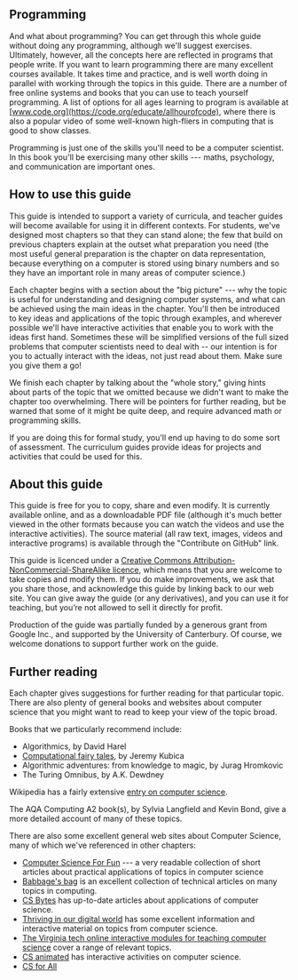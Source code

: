 ## Programming

And what about programming? You can get through this whole guide without doing any programming, although we'll suggest exercises.
Ultimately, however, all the concepts here are reflected in programs that people write.
If you want to learn programming there are many excellent courses available.
It takes time and practice, and is well worth doing in parallel with working through the topics in this guide.
There are a number of free online systems and books that you can use to teach yourself programming.
A list of options for all ages learning to program is available at [www.code.org](https://code.org/educate/allhourofcode), where there is also a popular video of some well-known high-fliers in computing that is good to show classes.

Programming is just one of the skills you'll need to be a computer scientist.
In this book you'll be exercising many other skills --- maths, psychology, and communication are important ones.

## How to use this guide

This guide is intended to support a variety of curricula, and teacher guides will become available for using it in different contexts.
For students, we've designed most chapters so that they can stand alone; the few that build on previous chapters explain at the outset what preparation you need (the most useful general preparation is the chapter on data representation, because everything on a computer is stored using binary numbers and so they have an important role in many areas of computer science.)

Each chapter begins with a section about the "big picture" --- why the topic is useful for understanding and designing computer systems, and what can be achieved using the main ideas in the chapter.
You'll then be introduced to key ideas and applications of the topic through examples, and wherever possible we'll have interactive activities that enable you to work with the ideas first hand.
Sometimes these will be simplified versions of the full sized problems that computer scientists need to deal with -- our intention is for you to actually interact with the ideas, not just read about them. Make sure you give them a go!

We finish each chapter by talking about the "whole story," giving hints about parts of the topic that we omitted because we didn't want to make the chapter too overwhelming.
There will be pointers for further reading, but be warned that some of it might be quite deep, and require advanced math or programming skills.

If you are doing this for formal study, you'll end up having to do some sort of assessment.
The curriculum guides provide ideas for projects and activities that could be used for this.

## About this guide

This guide is free for you to copy, share and even modify.
It is currently available online, and as a downloadable PDF file (although it's much better viewed in the other formats because you can watch the videos and use the interactive activities).
The source material (all raw text, images, videos and interactive programs) is available through the "Contribute on GitHub" link.

This guide is licenced under a [Creative Commons Attribution-NonCommercial-ShareAlike licence](http://creativecommons.org/licenses/by-nc-sa/4.0/), which means that you are welcome to take copies and modify them.
If you do make improvements, we ask that you share those, and acknowledge this guide by linking back to our web site. You can give away the guide (or any derivatives), and you can use it for teaching, but you’re not allowed to sell it directly for profit.

Production of the guide was partially funded by a generous grant from Google Inc., and supported by the University of Canterbury.
Of course, we welcome donations to support further work on the guide.

## Further reading

Each chapter gives suggestions for further reading for that particular topic. There are also plenty of general books and websites about computer science that you might want to read to keep your view of the topic broad.

Books that we particularly recommend include:

- Algorithmics, by David Harel
- [Computational fairy tales](http://computationaltales.blogspot.co.nz), by Jeremy Kubica
- Algorithmic adventures: from knowledge to magic, by Jurag Hromkovic
- The Turing Omnibus, by A.K. Dewdney

Wikipedia has a fairly extensive [entry on computer science](https://en.wikipedia.org/wiki/Computer_science).

The AQA Computing A2 book(s), by Sylvia Langfield and Kevin Bond, give a more detailed account of many of these topics.

There are also some excellent general web sites about Computer Science, many of which we've referenced in other chapters:

- [Computer Science For Fun](http://www.cs4fn.org) --- a very readable collection of short articles about practical applications of topics in computer science
- [Babbage's bag](http://www.i-programmer.info/babbages-bag/) is an excellent collection of technical articles on many topics in computing.
- [CS Bytes](http://www.nsf.gov/cise/csbytes/) has up-to-date articles about applications of computer science.
- [Thriving in our digital world](http://www.cs.utexas.edu/~engage/) has some excellent information and  interactive material on topics from computer science.
- [The Virginia tech online interactive modules for teaching computer science](http://courses.cs.vt.edu/csonline/) cover a range of relevant topics.
- [CS animated](http://www.csanimated.com/) has interactive activities on computer science.
- [CS for All](http://www.cs.hmc.edu/csforall/)
